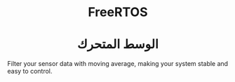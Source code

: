 
<h1 align="center"> FreeRTOS </h1>

<h1 align="center"> الوسط المتحرك </h1>

Filter your sensor data with moving average, making your system stable and easy to control.
